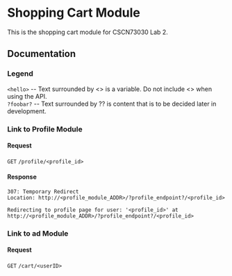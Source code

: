 # Shopping Cart Module

This is the shopping cart module for CSCN73030 Lab 2. 

## Documentation

### Legend
`<hello>` -- Text surrounded by <> is a variable. Do not include <> when using the API.<br>
`?foobar?` -- Text surrounded by ?? is content that is to be decided later in development. 

### Link to Profile Module
#### Request
`GET`  `/profile/<profile_id>`
#### Response
```
307: Temporary Redirect
Location: http://<profile_module_ADDR>/?profile_endpoint?/<profile_id>

Redirecting to profile page for user: '<profile_id>' at http://<profile_module_ADDR>/?profile_endpoint?/<profile_id>
```



### Link to ad Module
#### Request
`GET`  `/cart/<userID>`



